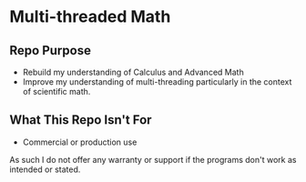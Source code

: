 # Multi-threaded Math

## Repo Purpose
- Rebuild my understanding of Calculus and Advanced Math
- Improve my understanding of multi-threading particularly in the context of scientific math.

## What This Repo Isn't For
- Commercial or production use

As such I do not offer any warranty or support if the programs don't work as intended or stated.
